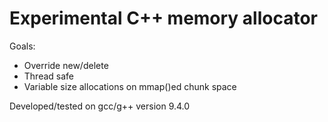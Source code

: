 # Experimental C++ memory allocator

Goals:

- Override new/delete
- Thread safe
- Variable size allocations on mmap()ed chunk space

Developed/tested on gcc/g++ version 9.4.0
